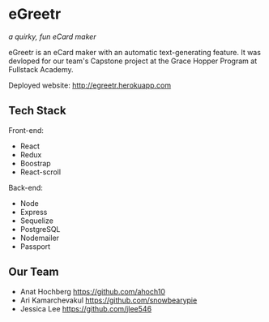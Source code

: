 # eGreetr

_a quirky, fun eCard maker_

eGreetr is an eCard maker with an automatic text-generating feature. It was devloped for our team's Capstone project at the Grace Hopper Program at Fullstack Academy.

Deployed website: http://egreetr.herokuapp.com

## Tech Stack

Front-end:

* React
* Redux
* Boostrap
* React-scroll

Back-end:

* Node
* Express
* Sequelize
* PostgreSQL
* Nodemailer
* Passport

## Our Team

* Anat Hochberg https://github.com/ahoch10
* Ari Kamarchevakul https://github.com/snowbearypie
* Jessica Lee https://github.com/jlee546
